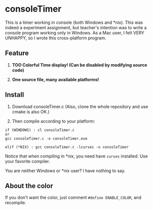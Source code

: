 # consoleTimer
This is a timer working in console (both Windows and \*nix). This was indeed a experiment assignment, but teacher's intention was to write a console program working only in Windows. As a Mac user, I felt VERY UNHAPPY, so I wrote this cross-platform program.

## Feature

1. **TOO Colorful Time display! (Can be disabled by modifying source code)**

2. **One source file, many available platforms!**

## Install

1. Download consoleTimer.c (Also, clone the whole repository and use cmake is also OK.)

2. Then compile according to your platform:

```
if (WINDOWS) : cl consoleTimer.c 
or
gcc consoleTimer.c -o consoleTimer.exe

elif (*NIX) : gcc consoleTimer.c -lcurses -o consoleTimer
```

Notice that when compiling in \*nix, you need have `curses` installed. Use your favorite compiler.


You are neither Windows or \*nix user? I have nothing to say.

## About the color

If you don't want the color, just comment `#define ENABLE_COLOR`, and recompile.
